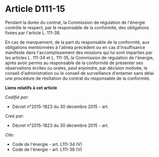 # Article D111-15

Pendant la durée du contrat, la Commission de régulation de l'énergie contrôle le respect, par le responsable de la
conformité, des obligations fixées par l'article L. 111-38. 

En cas de manquement, de la part du responsable de la conformité, aux obligations mentionnées à l'alinéa précédent ou en cas
d'insuffisance manifeste dans l'accomplissement des missions qui lui sont imparties par les articles L. 111-34 et L. 111-35,
la Commission de régulation de l'énergie, après avoir permis au responsable de la conformité de présenter ses observations
écrites ou orales, peut enjoindre, par décision motivée, le conseil d'administration ou le conseil de surveillance d'entamer
sans délai une procédure de résiliation du contrat du responsable de la conformité.

**Liens relatifs à cet article**

_Codifié par_:

  - Décret n°2015-1823 du 30 décembre 2015 - art.

_Créé par_:

  - Décret n°2015-1823 du 30 décembre 2015 - art.

_Cite_:

  - Code de l'énergie - art. L111-34 (V)
  - Code de l'énergie - art. L111-38 (V)
